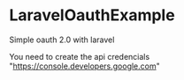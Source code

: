 # LaravelOauthExample
Simple oauth 2.0 with laravel

You need to create the api credencials
"https://console.developers.google.com" 

